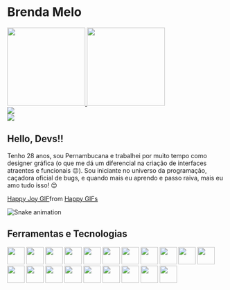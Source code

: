 # Brenda Melo
<div>
<a href="https://github.com/brendamelodev">
<img height="180em" src="https://github-readme-stats.vercel.app/api/top-langs/?username=brendamelodev&layout=compact&langs_count=7&theme=dracula"/>
<img height="180em" src="https://github-readme-stats.vercel.app/api?username=brendamelodev&show_icons=true&theme=dracula&include_all_commits=true&count_private=true"/>
</div>

<div>
<a href="https://www.linkedin.com/in/brendamelodev" target="_blank"><img src="https://img.shields.io/badge/-LinkedIn-%230077B5?style=for-the-badge&logo=linkedin&logoColor=white" target="_blank"></a>   
</div>

<div>
<a href="https://www.linkedin.com/in/brendamelodev" target="_blank"><img src="https://cdn.jsdelivr.net/gh/devicons/devicon/icons/linkedin/linkedin-original.svg" target="_blank"></a>   
</div>

## Hello, Devs!!
Tenho 28 anos, sou Pernambucana e trabalhei por muito tempo como designer gráfica (o que me dá um diferencial na criação de interfaces atraentes e funcionais :wink:). Sou iniciante no universo da programação, caçadora oficial de bugs, e quando mais eu aprendo e passo raiva, mais eu amo tudo isso! :heart_eyes:

<div class="tenor-gif-embed" data-postid="14683449" data-share-method="host" data-aspect-ratio="2.40601" data-width="100%"><a href="https://tenor.com/view/happy-joy-excited-smiling-harry-potter-gif-14683449">Happy Joy GIF</a>from <a href="https://tenor.com/search/happy-gifs">Happy GIFs</a></div> <script type="text/javascript" async src="https://tenor.com/embed.js"></script>

![Snake animation](https://github.com/brendamelodev/brendamelodev/blob/output/github-contribution-grid-snake.svg)

## Ferramentas e Tecnologias

<img src="https://cdn.jsdelivr.net/gh/devicons/devicon/icons/github/github-original.svg" width="40" height="40"/>
<img src="https://cdn.jsdelivr.net/gh/devicons/devicon/icons/git/git-original.svg" width="40" height="40"/>
<img src="https://cdn.jsdelivr.net/gh/devicons/devicon/icons/vscode/vscode-original.svg" width="40" height="40"/>
<img src="https://cdn.jsdelivr.net/gh/devicons/devicon/icons/angularjs/angularjs-original.svg" width="40" height="40"/>
<img src="https://cdn.jsdelivr.net/gh/devicons/devicon/icons/css3/css3-original.svg" width="40" height="40"/>
<img src="https://cdn.jsdelivr.net/gh/devicons/devicon/icons/sass/sass-original.svg" width="40" height="40"/>
<img src="https://cdn.jsdelivr.net/gh/devicons/devicon/icons/html5/html5-original.svg" width="40" height="40"/>
<img src="https://cdn.jsdelivr.net/gh/devicons/devicon/icons/javascript/javascript-original.svg" width="40" height="40"/>
<img src="https://cdn.jsdelivr.net/gh/devicons/devicon/icons/typescript/typescript-original.svg" width="40" height="40"/>
<img src="https://cdn.jsdelivr.net/gh/devicons/devicon/icons/bootstrap/bootstrap-original.svg" width="40" height="40"/>
<img src="https://cdn.jsdelivr.net/gh/devicons/devicon/icons/intellij/intellij-original.svg" width="40" height="40"/>
<img src="https://cdn.jsdelivr.net/gh/devicons/devicon/icons/java/java-original.svg" width="40" height="40"/>
<img src="https://cdn.jsdelivr.net/gh/devicons/devicon/icons/spring/spring-original.svg" width="40" height="40"/>
<img src="https://cdn.jsdelivr.net/gh/devicons/devicon/icons/mysql/mysql-original-wordmark.svg" width="40" height="40"/>
<img src="https://cdn.jsdelivr.net/gh/devicons/devicon/icons/firebase/firebase-plain.svg" width="40" height="40"/>
<img src="https://cdn.jsdelivr.net/gh/devicons/devicon/icons/photoshop/photoshop-plain.svg" width="40" height="40"/>
<img src="https://cdn.jsdelivr.net/gh/devicons/devicon/icons/illustrator/illustrator-plain.svg" width="40" height="40"/>
<img src="https://cdn.jsdelivr.net/gh/devicons/devicon/icons/aftereffects/aftereffects-original.svg" width="40" height="40"/>
<img src="https://cdn.jsdelivr.net/gh/devicons/devicon/icons/figma/figma-original.svg" width="40" height="40"/>
<img src="https://cdn.jsdelivr.net/gh/devicons/devicon/icons/trello/trello-plain.svg" width="40" height="40"/>
